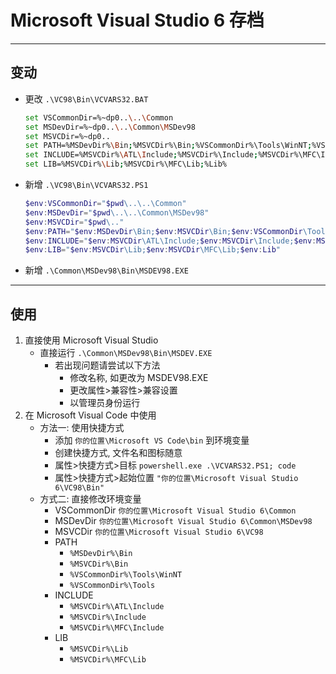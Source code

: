 # Microsoft Visual Studio 6 存档

---

## 变动

- 更改 `.\VC98\Bin\VCVARS32.BAT`
  ```bash
  set VSCommonDir=%~dp0..\..\Common
  set MSDevDir=%~dp0..\..\Common\MSDev98
  set MSVCDir=%~dp0..
  set PATH=%MSDevDir%\Bin;%MSVCDir%\Bin;%VSCommonDir%\Tools\WinNT;%VSCommonDir%\Tools;%PATH%
  set INCLUDE=%MSVCDir%\ATL\Include;%MSVCDir%\Include;%MSVCDir%\MFC\Include;%Include%
  set LIB=%MSVCDir%\Lib;%MSVCDir%\MFC\Lib;%Lib%
  ```
- 新增 `.\VC98\Bin\VCVARS32.PS1`
  ```powershell
  $env:VSCommonDir="$pwd\..\..\Common"
  $env:MSDevDir="$pwd\..\..\Common\MSDev98"
  $env:MSVCDir="$pwd\.."
  $env:PATH="$env:MSDevDir\Bin;$env:MSVCDir\Bin;$env:VSCommonDir\Tools\WinNT;$env:VSCommonDir\Tools;$env:PATH"
  $env:INCLUDE="$env:MSVCDir\ATL\Include;$env:MSVCDir\Include;$env:MSVCDir\MFC\Include;$env:Include"
  $env:LIB="$env:MSVCDir\Lib;$env:MSVCDir\MFC\Lib;$env:Lib"
  ```
- 新增 `.\Common\MSDev98\Bin\MSDEV98.EXE`

---

## 使用

1. 直接使用 Microsoft Visual Studio
   - 直接运行 `.\Common\MSDev98\Bin\MSDEV.EXE`
     - 若出现问题请尝试以下方法
       - 修改名称, 如更改为 MSDEV98.EXE
       - 更改属性>兼容性>兼容设置
       - 以管理员身份运行
2. 在 Microsoft Visual Code 中使用
   - 方法一: 使用快捷方式
     - 添加 `你的位置\Microsoft VS Code\bin` 到环境变量
     - 创建快捷方式, 文件名和图标随意
     - 属性>快捷方式>目标 `powershell.exe .\VCVARS32.PS1; code`
     - 属性>快捷方式>起始位置 `"你的位置\Microsoft Visual Studio 6\VC98\Bin"`
   - 方式二: 直接修改环境变量
     - VSCommonDir `你的位置\Microsoft Visual Studio 6\Common`
     - MSDevDir `你的位置\Microsoft Visual Studio 6\Common\MSDev98`
     - MSVCDir `你的位置\Microsoft Visual Studio 6\VC98`
     - PATH
       - `%MSDevDir%\Bin`
       - `%MSVCDir%\Bin`
       - `%VSCommonDir%\Tools\WinNT`
       - `%VSCommonDir%\Tools`
     - INCLUDE
       - `%MSVCDir%\ATL\Include`
       - `%MSVCDir%\Include`
       - `%MSVCDir%\MFC\Include`
     - LIB
       - `%MSVCDir%\Lib`
       - `%MSVCDir%\MFC\Lib`
